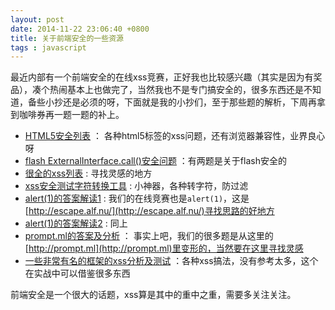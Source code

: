 ```yaml
---
layout: post
date: 2014-11-22 23:06:40 +0800
title: 关于前端安全的一些资源
tags : javascript 
---
```


最近内部有一个前端安全的在线xss竞赛，正好我也比较感兴趣（其实是因为有奖品），凑个热闹基本上也做完了，当然我也不是专门搞安全的，很多东西还是不知道，备些小抄还是必须的呀，下面就是我的小抄们，至于那些题的解析，下周再拿到咖啡券再一题一题的补上。

* [HTML5安全列表](https://html5sec.org/) ： 各种html5标签的xss问题，还有浏览器兼容性，业界良心呀
* [flash ExternalInterface.call()安全问题](http://lcamtuf.blogspot.com/2011/03/other-reason-to-beware-of.html) ：有两题是关于flash安全的
* [很全的xss列表](https://www.owasp.org/index.php/XSS_Filter_Evasion_Cheat_Sheet) : 寻找灵感的地方
* [xss安全测试字符转换工具](http://app.baidu.com/app/enter?appid=280383) : 小神器，各种转字符，防过滤
* [alert(1)的答案解读1](http://pwntester.com/blog/2014/01/06/escape-alf-nu-xss-challenges-write-ups-part-148/) : 我们的在线竞赛也是`alert(1)`，这是[http://escape.alf.nu/](http://escape.alf.nu/)寻找思路的好地方  
* [alert(1)的答案解读2](http://pwntester.com/blog/2014/01/08/escape-alf-nu-xss-challenges-write-ups-part-257/) : 同上
* [prompt.ml的答案及分析](https://github.com/cure53/xss-challenge-wiki/wiki/prompt.ml) ：
  事实上吧，我们的很多题是从这里的[http://prompt.ml](http://prompt.ml)里变形的，当然要在这里寻找灵感
* [一些非常有名的框架的xss分析及测试](https://code.google.com/p/mustache-security/w/list)
  ：各种xss搞法，没有参考太多，这个在实战中可以借鉴很多东西

前端安全是一个很大的话题，xss算是其中的重中之重，需要多关注关注。
